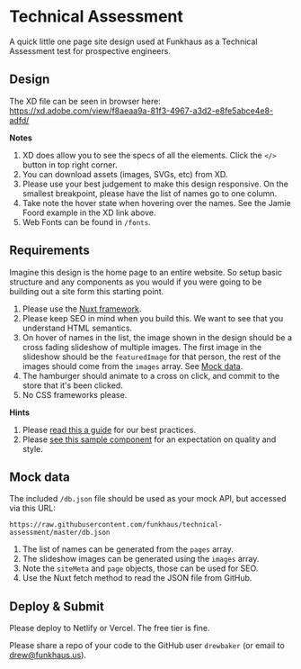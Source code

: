 # Technical Assessment

A quick little one page site design used at Funkhaus as a Technical Assessment test for prospective engineers.

## Design

The XD file can be seen in browser here: https://xd.adobe.com/view/f8aeaa9a-81f3-4967-a3d2-e8fe5abce4e8-adfd/

**Notes**

1.  XD does allow you to see the specs of all the elements. Click the `</>` button in top right corner.
1.  You can download assets (images, SVGs, etc) from XD.
1.  Please use your best judgement to make this design responsive. On the smallest breakpoint, please have the list of names go to one column.
1.  Take note the hover state when hovering over the names. See the Jamie Foord example in the XD link above.
1.  Web Fonts can be found in `/fonts`.

## Requirements

Imagine this design is the home page to an entire website. So setup basic structure and any components as you would if you were going to be building out a site form this starting point.

1.  Please use the [Nuxt framework](https://nuxtjs.org/guide/installation#starting-from-scratch).
1.  Please keep SEO in mind when you build this. We want to see that you understand HTML semantics.
1.  On hover of names in the list, the image shown in the design should be a cross fading slideshow of multiple images. The first image in the slideshow should be the `featuredImage` for that person, the rest of the images should come from the `images` array. See [Mock data](#mock-data).
1.  The hamburger should animate to a cross on click, and commit to the store that it's been clicked.
1.  No CSS frameworks please.

**Hints**

1.  Please [read this a guide](https://github.com/funkhaus/best-practices/blob/master/README.md) for our best practices.
1.  Please [see this sample component](https://github.com/funkhaus/factory/blob/master/src/components/WorkBlock/BlockWork.vue) for an expectation on quality and style.

## Mock data

The included `/db.json` file should be used as your mock API, but accessed via this URL:

`https://raw.githubusercontent.com/funkhaus/technical-assessment/master/db.json`

1.  The list of names can be generated from the `pages` array.
1.  The slideshow images can be generated using the `images` array.
1.  Note the `siteMeta` and `page` objects, those can be used for SEO.
1.  Use the Nuxt fetch method to read the JSON file from GitHub.

## Deploy & Submit

Please deploy to Netlify or Vercel. The free tier is fine.

Please share a repo of your code to the GitHub user `drewbaker` (or email to drew@funkhaus.us).
